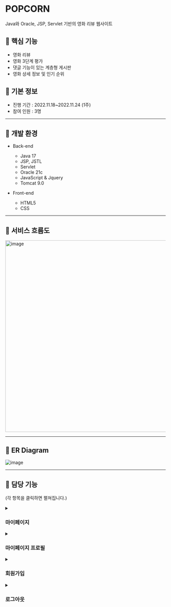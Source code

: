 # POPCORN
Java와 Oracle, JSP, Servlet 기반의 영화 리뷰 웹사이트

## 🔅 핵심 기능

- 영화 리뷰
- 영화 3단계 평가
- 댓글 기능이 있는 계층형 게시판
- 영화 상세 정보 및 인기 순위


## 🔅 기본 정보
 - 진행 기간 : 2022.11.18~2022.11.24 (1주)
 - 참여 인원 : 3명

<hr>

## 🔅 개발 환경
- Back-end
  - Java 17
  - JSP, JSTL
  - Servlet
  - Oracle 21c
  - JavaScript & Jquery
  - Tomcat 9.0
 
- Front-end
  - HTML5
  - CSS


<hr>

## 🔅 서비스 흐름도

<img width="600" alt="image" src="https://user-images.githubusercontent.com/97737386/231753402-488c362b-827f-4f19-974d-febd92a03164.png">

<hr>

## 🔅 ER Diagram

![image](https://user-images.githubusercontent.com/97737386/231753360-4d16fd3c-5f2e-4b90-a6b0-588d00938392.png)

<hr>


## 🔅 담당 기능

(각 항목을 클릭하면 펼쳐집니다.)

<details>
  <summary><h3>마이페이지</h3></summary>
  
  ![image](https://user-images.githubusercontent.com/97737386/231753742-d66ffa42-9a90-4b54-bf38-9408e0e2eaca.png)
  
     - 회원정보와 내가 평가한 영화, 내가 쓴 리뷰, 내가 쓴 게시글 목록을 출력하는 페이지입니다.
     - 내가 쓴 리뷰 목록에서는 outer join을 이용해 내가 남긴 평가가 있을 경우 함께 출력, 없을 경우 리뷰만 출력했습니다.
     
  ![image](https://user-images.githubusercontent.com/97737386/231753990-6777ddda-edff-45d7-9873-cad2eb6d346a.png)

     - 내가 평가한 영화, 내가 쓴 리뷰, 내가 쓴 게시글 더보기 클릭 시 페이징 처리 혹은 무한스크롤 처리하여 데이터를 출력했습니다.
     
</details>

<details>
  <summary><h3>마이페이지 프로필</h3></summary>
  
     ![image](https://user-images.githubusercontent.com/97737386/231754149-dcdcbfef-59de-499e-8567-933e13e86dc4.png)
     
     - 프로필 사진, 닉네임, 비밀번호를 Ajax 혹은 Servlet을 이용해 각각 변경할 수 있게 했고 확인을 누르면 바로 반영되어 프로필 화면에 출력됩니다.
     
</details>

<details>
  <summary><h3>회원가입</h3></summary>
  
  ![image](https://user-images.githubusercontent.com/97737386/231754440-d9f95a08-ade5-4778-8c1b-cee87dd7e7f4.png)
     
     - Ajax를 이용해 비동기 방식으로 중복확인 결과가 바로 출력되도록 만들었습니다.
     - 중복확인과 비밀번호 확인이 완료되어야 가입하기가 실행됩니다.

</details>

<details>
  <summary><h3>로그아웃</h3></summary>
  
     - 로그아웃 시 세션에 저장된 로그인 정보를 삭제하고 메인페이지로 이동하도록 구현했니다.

</details>

